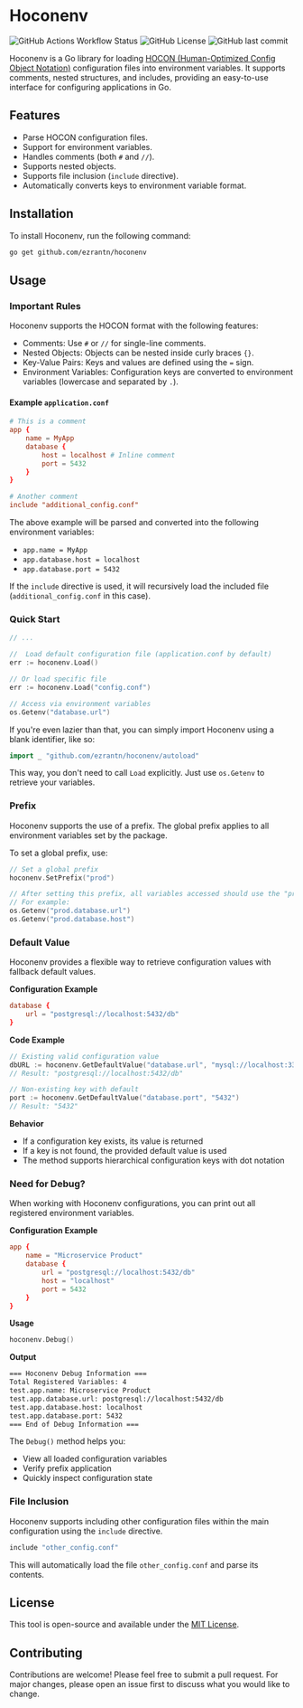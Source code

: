 # Hoconenv

![GitHub Actions Workflow Status](https://img.shields.io/github/actions/workflow/status/ezrantn/hoconenv/go.yml)
![GitHub License](https://img.shields.io/github/license/ezrantn/hoconenv)
![GitHub last commit](https://img.shields.io/github/last-commit/ezrantn/hoconenv)

Hoconenv is a Go library for loading [HOCON (Human-Optimized Config Object Notation)](https://docs.spongepowered.org/stable/en/server/getting-started/configuration/hocon.html) configuration files into environment variables. It supports comments, nested structures, and includes, providing an easy-to-use interface for configuring applications in Go.

## Features

- Parse HOCON configuration files.
- Support for environment variables.
- Handles comments (both `#` and `//`).
- Supports nested objects.
- Supports file inclusion (`include` directive).
- Automatically converts keys to environment variable format.

## Installation

To install Hoconenv, run the following command:

```bash
go get github.com/ezrantn/hoconenv
```

## Usage

### Important Rules

Hoconenv supports the HOCON format with the following features:

- Comments: Use `#` or `//` for single-line comments.
- Nested Objects: Objects can be nested inside curly braces `{}`.
- Key-Value Pairs: Keys and values are defined using the `=` sign.
- Environment Variables: Configuration keys are converted to environment variables (lowercase and separated by `.`).

#### Example `application.conf`

```.conf
# This is a comment
app {
    name = MyApp
    database {
        host = localhost # Inline comment
        port = 5432
    }
}

# Another comment
include "additional_config.conf"
```

The above example will be parsed and converted into the following environment variables:

- `app.name = MyApp`
- `app.database.host = localhost`
- `app.database.port = 5432`

If the `include` directive is used, it will recursively load the included file (`additional_config.conf` in this case).

### Quick Start

```go
// ...

//  Load default configuration file (application.conf by default)
err := hoconenv.Load()

// Or load specific file
err := hoconenv.Load("config.conf")

// Access via environment variables
os.Getenv("database.url")
```

If you're even lazier than that, you can simply import Hoconenv using a blank identifier, like so:

```go
import _ "github.com/ezrantn/hoconenv/autoload"
```

This way, you don't need to call `Load` explicitly. Just use `os.Getenv` to retrieve your variables.

### Prefix

Hoconenv supports the use of a prefix. The global prefix applies to all environment variables set by the package.

To set a global prefix, use:

```go
// Set a global prefix
hoconenv.SetPrefix("prod")

// After setting this prefix, all variables accessed should use the "prod" prefix:
// For example:
os.Getenv("prod.database.url")
os.Getenv("prod.database.host")
```

### Default Value

Hoconenv provides a flexible way to retrieve configuration values with fallback default values.

**Configuration Example**

```.conf
database {
    url = "postgresql://localhost:5432/db"
}
```

**Code Example**

```go
// Existing valid configuration value
dbURL := hoconenv.GetDefaultValue("database.url", "mysql://localhost:3306/db")
// Result: "postgresql://localhost:5432/db"

// Non-existing key with default
port := hoconenv.GetDefaultValue("database.port", "5432")
// Result: "5432"
```

**Behavior**

- If a configuration key exists, its value is returned
- If a key is not found, the provided default value is used
- The method supports hierarchical configuration keys with dot notation

### Need for Debug?

When working with Hoconenv configurations, you can print out all registered environment variables.

**Configuration Example**

```.conf
app {
    name = "Microservice Product"
    database {
        url = "postgresql://localhost:5432/db"
        host = "localhost"
        port = 5432
    }
}
```

**Usage**

```go
hoconenv.Debug()
```

**Output**

```bash
=== Hoconenv Debug Information ===
Total Registered Variables: 4
test.app.name: Microservice Product
test.app.database.url: postgresql://localhost:5432/db
test.app.database.host: localhost
test.app.database.port: 5432
=== End of Debug Information ===
```

The `Debug()` method helps you:

- View all loaded configuration variables
- Verify prefix application
- Quickly inspect configuration state

### File Inclusion

Hoconenv supports including other configuration files within the main configuration using the `include` directive.

```bash
include "other_config.conf"
```

This will automatically load the file `other_config.conf` and parse its contents.

## License

This tool is open-source and available under the [MIT License](https://github.com/ezrantn/hoconenv/blob/main/LICENSE).

## Contributing

Contributions are welcome! Please feel free to submit a pull request. For major changes, please open an issue first to discuss what you would like to change.
